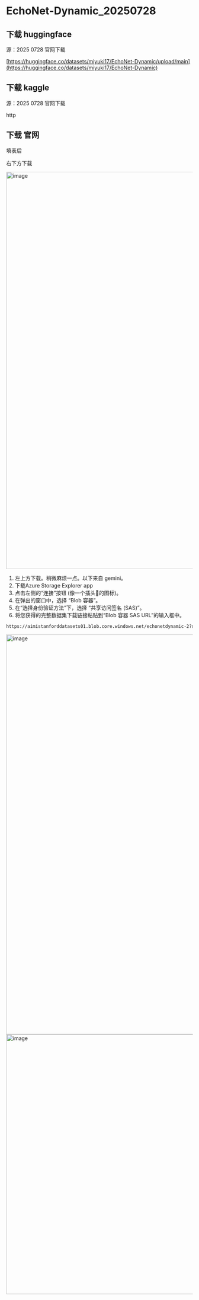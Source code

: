 # EchoNet-Dynamic_20250728

## 下载 huggingface

源：2025 0728 官网下载

[https://huggingface.co/datasets/miyuki17/EchoNet-Dynamic/upload/main](https://huggingface.co/datasets/miyuki17/EchoNet-Dynamic)

## 下载 kaggle

源：2025 0728 官网下载

http

## 下载 官网

填表后

右下方下载

<img width="1727" height="1073" alt="image" src="https://github.com/user-attachments/assets/c33154c8-1ea1-4666-9f1d-d5a9f02fbf84" />

1. 左上方下载。稍微麻烦一点。以下来自 gemini。
2. 下载Azure Storage Explorer app
3. 点击左侧的“连接”按钮 (像一个插头🔌的图标)。
4. 在弹出的窗口中，选择 “Blob 容器”。
5. 在“选择身份验证方法”下，选择 “共享访问签名 (SAS)”。
6. 将您获得的完整数据集下载链接粘贴到“Blob 容器 SAS URL”的输入框中。

```bash
https://aimistanforddatasets01.blob.core.windows.net/echonetdynamic-2?sv=2019-02-02&sr=c&sig=03AP5GsVH%2F6TrEM%2B%2F%2BIYPu8mUvNf%2B%2FxyjxGhN3HHt68%3D&st=2025-07-28T09%3A24%3A33Z&se=2025-08-27T09%3A29%3A33Z&sp=rl
```

<img width="1729" height="1080" alt="image" src="https://github.com/user-attachments/assets/9abff48d-395f-46d3-8f77-1b49c09ae273" />

<img width="1225" height="702" alt="image" src="https://github.com/user-attachments/assets/6d121730-ba85-48f5-9e22-9a85b7bf715f" />
